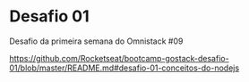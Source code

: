 # Desafio 01
Desafio da primeira semana do Omnistack #09

https://github.com/Rocketseat/bootcamp-gostack-desafio-01/blob/master/README.md#desafio-01-conceitos-do-nodejs
